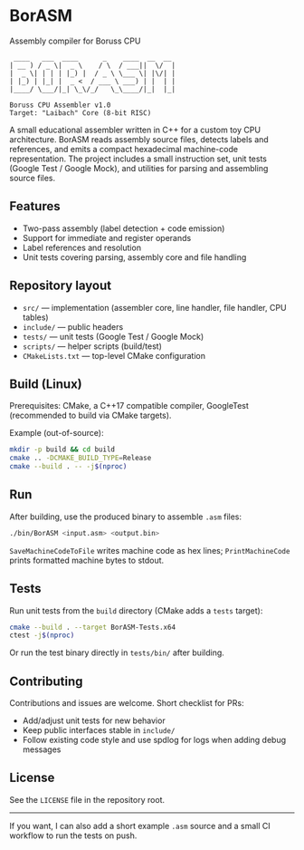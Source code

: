 # BorASM
Assembly compiler for Boruss CPU

```
 ____   ___  ____      _    ____  __  __ 
| __ ) / _ \|  _ \    / \  / ___||  \/  |
|  _ \| | | | |_) |  / _ \ \___ \| |\/| |
| |_) | |_| |  _ <  / ___ \ ___) | |  | |
|____/ \___/|_| \_\/_/   \_\____/|_|  |_|

Boruss CPU Assembler v1.0 
Target: "Laibach" Core (8-bit RISC)
```

A small educational assembler written in C++ for a custom toy CPU architecture. BorASM reads assembly source files, detects labels and references, and emits a compact hexadecimal machine-code representation. The project includes a small instruction set, unit tests (Google Test / Google Mock), and utilities for parsing and assembling source files.

## Features

- Two-pass assembly (label detection + code emission)
- Support for immediate and register operands
- Label references and resolution
- Unit tests covering parsing, assembly core and file handling

## Repository layout

- `src/` — implementation (assembler core, line handler, file handler, CPU tables)
- `include/` — public headers
- `tests/` — unit tests (Google Test / Google Mock)
- `scripts/` — helper scripts (build/test)
- `CMakeLists.txt` — top-level CMake configuration

## Build (Linux)

Prerequisites: CMake, a C++17 compatible compiler, GoogleTest (recommended to build via CMake targets).

Example (out-of-source):

```bash
mkdir -p build && cd build
cmake .. -DCMAKE_BUILD_TYPE=Release
cmake --build . -- -j$(nproc)
```

## Run

After building, use the produced binary to assemble `.asm` files:

```bash
./bin/BorASM <input.asm> <output.bin>
```

`SaveMachineCodeToFile` writes machine code as hex lines; `PrintMachineCode` prints formatted machine bytes to stdout.

## Tests

Run unit tests from the `build` directory (CMake adds a `tests` target):

```bash
cmake --build . --target BorASM-Tests.x64
ctest -j$(nproc)
```

Or run the test binary directly in `tests/bin/` after building.

## Contributing

Contributions and issues are welcome. Short checklist for PRs:
- Add/adjust unit tests for new behavior
- Keep public interfaces stable in `include/`
- Follow existing code style and use spdlog for logs when adding debug messages

## License

See the `LICENSE` file in the repository root.

---

If you want, I can also add a short example `.asm` source and a small CI workflow to run the tests on push.

